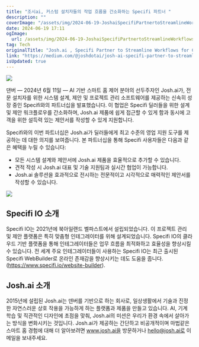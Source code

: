 ```yaml
---
title: "조시ai, 커스텀 설치자들의 작업 흐름을 간소화하는 Specifi 파트너 "
description: ""
coverImage: "/assets/img/2024-06-19-JoshaiSpecifiPartnertoStreamlineWorkflowsforCustomInstallers_0.png"
date: 2024-06-19 17:11
ogImage:
  url: /assets/img/2024-06-19-JoshaiSpecifiPartnertoStreamlineWorkflowsforCustomInstallers_0.png
tag: Tech
originalTitle: "Josh.ai , Specifi Partner to Streamline Workflows for Custom Installers 📝"
link: "https://medium.com/@joshdotai/josh-ai-specifi-partner-to-streamline-workflows-for-custom-installers-0855a34f8e15"
isUpdated: true
---
```


<img src="/assets/img/2024-06-19-JoshaiSpecifiPartnertoStreamlineWorkflowsforCustomInstallers_0.png" />

댄버 — 2024년 6월 11일 — AI 기반 스마트 홈 제어 분야의 선두주자인 Josh.ai가, 전문 설치자를 위한 시스템 설계, 제안 및 프로젝트 관리 소프트웨어를 제공하는 신속히 성장 중인 Specifi와의 파트너십을 발표했습니다. 이 협업은 Specifi 딜러들을 위한 설계 및 제안 워크플로우를 간소화하며, Josh.ai 제품에 쉽게 접근할 수 있게 함과 동시에 고객을 위한 설득력 있는 제안서를 작성할 수 있게 지원합니다.

Specifi와의 이번 파트너십은 Josh.ai가 딜러들에게 최고 수준의 영업 지원 도구를 제공하는 데 대한 의지를 보여줍니다. 본 파트너십을 통해 Specifi 사용자들은 다음과 같은 혜택을 누릴 수 있습니다:

- 모든 시스템 설계와 제안서에 Josh.ai 제품을 효율적으로 추가할 수 있습니다.
- 견적 작성 시 Josh.ai 대표 및 기술 지원팀과 실시간 협업이 가능합니다.
- Josh.ai 솔루션을 효과적으로 전시하는 전문적이고 시각적으로 매력적인 제안서를 작성할 수 있습니다.

<!-- cozy-coder - 수평 -->

<ins class="adsbygoogle"
     style="display:block"
     data-ad-client="ca-pub-4877378276818686"
     data-ad-slot="1107185301"
     data-ad-format="auto"
     data-full-width-responsive="true"></ins>

<script>
     (adsbygoogle = window.adsbygoogle || []).push({});
</script>

<img src="/assets/img/2024-06-19-JoshaiSpecifiPartnertoStreamlineWorkflowsforCustomInstallers_1.png" />

## Specifi IO 소개

Specifi IO는 2021년에 북아일랜드 벨파스트에서 설립되었습니다. 이 프로젝트 관리 및 제안 플랫폼은 특히 맞춤형 인테그레이터를 위해 설계되었습니다. Specifi IO의 클라우드 기반 플랫폼을 통해 인테그레이터들은 업무 흐름을 최적화하고 효율성을 향상시킬 수 있습니다. 전 세계 주요 인테그레이터들이 사용하는 Specifi IO는 최근 출시된 Specifi WebBuilder로 온라인 존재감을 향상시키는 데도 도움을 줍니다. (https://www.specifi.io/website-builder).

## Josh.ai 소개

<!-- cozy-coder - 수평 -->

<ins class="adsbygoogle"
     style="display:block"
     data-ad-client="ca-pub-4877378276818686"
     data-ad-slot="1107185301"
     data-ad-format="auto"
     data-full-width-responsive="true"></ins>

<script>
     (adsbygoogle = window.adsbygoogle || []).push({});
</script>

2015년에 설립된 Josh.ai는 덴버를 기반으로 하는 회사로, 일상생활에서 기술과 진정한 자연스러운 상호 작용을 가능하게 하는 플랫폼과 제품을 만들고 있습니다. AI, 기계 학습 및 직관적인 디자인에 초점을 맞춰, Josh.ai의 미션은 우리가 환경 속에서 살아가는 방식을 변화시키는 것입니다. Josh.ai가 제공하는 간단하고 비공개적이며 마법같은 스마트 홈 경험에 대해 더 알아보려면 www.josh.ai을 방문하거나 hello@josh.ai로 이메일을 보내주세요.
